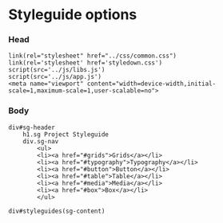 # Styleguide options

### Head

    link(rel="stylesheet" href="../css/common.css")
    link(rel='stylesheet' href='styledown.css')
    script(src='../js/libs.js')
    script(src='../js/app.js')
    <meta name="viewport" content="width=device-width,initial-scale=1,maximum-scale=1,user-scalable=no">


### Body
    div#sg-header
        h1.sg Project Styleguide
        div.sg-nav
            <ul>
            <li><a href="#grids">Grids</a></li>
            <li><a href="#typography">Typography</a></li>
            <li><a href="#button">Button</a></li>
            <li><a href="#table">Table</a></li>
            <li><a href="#media">Media</a></li>
            <li><a href="#box">Box</a></li>
            </ul>

    div#styleguides(sg-content)

